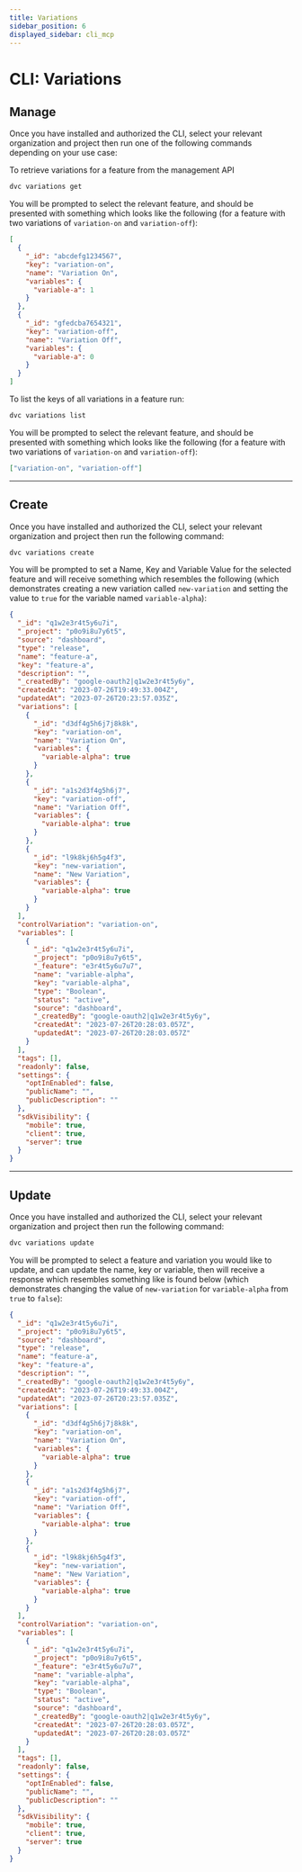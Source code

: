 ```yaml
---
title: Variations
sidebar_position: 6
displayed_sidebar: cli_mcp
---
```


# CLI: Variations

## Manage

Once you have installed and authorized the CLI, select your relevant organization and project then run one of the following commands depending on your use case:

To retrieve variations for a feature from the management API

```bash
dvc variations get
```

You will be prompted to select the relevant feature, and should be presented with something which looks like the following (for a feature with two variations of `variation-on` and `variation-off`):

```json
[
  {
    "_id": "abcdefg1234567",
    "key": "variation-on",
    "name": "Variation On",
    "variables": {
      "variable-a": 1
    }
  },
  {
    "_id": "gfedcba7654321",
    "key": "variation-off",
    "name": "Variation Off",
    "variables": {
      "variable-a": 0
    }
  }
]
```

To list the keys of all variations in a feature run:

```bash
dvc variations list
```

You will be prompted to select the relevant feature, and should be presented with something which looks like the following (for a feature with two variations of `variation-on` and `variation-off`):

```json
["variation-on", "variation-off"]
```

---

## Create

Once you have installed and authorized the CLI, select your relevant organization and project then run the following command:

```bash
dvc variations create
```

You will be prompted to set a Name, Key and Variable Value for the selected feature and will receive something which resembles the following (which demonstrates creating a new variation called `new-variation` and setting the value to `true` for the variable named `variable-alpha`):

```json
{
  "_id": "q1w2e3r4t5y6u7i",
  "_project": "p0o9i8u7y6t5",
  "source": "dashboard",
  "type": "release",
  "name": "feature-a",
  "key": "feature-a",
  "description": "",
  "_createdBy": "google-oauth2|q1w2e3r4t5y6y",
  "createdAt": "2023-07-26T19:49:33.004Z",
  "updatedAt": "2023-07-26T20:23:57.035Z",
  "variations": [
    {
      "_id": "d3df4g5h6j7j8k8k",
      "key": "variation-on",
      "name": "Variation On",
      "variables": {
        "variable-alpha": true
      }
    },
    {
      "_id": "a1s2d3f4g5h6j7",
      "key": "variation-off",
      "name": "Variation Off",
      "variables": {
        "variable-alpha": true
      }
    },
    {
      "_id": "l9k8kj6h5g4f3",
      "key": "new-variation",
      "name": "New Variation",
      "variables": {
        "variable-alpha": true
      }
    }
  ],
  "controlVariation": "variation-on",
  "variables": [
    {
      "_id": "q1w2e3r4t5y6u7i",
      "_project": "p0o9i8u7y6t5",
      "_feature": "e3r4t5y6u7u7",
      "name": "variable-alpha",
      "key": "variable-alpha",
      "type": "Boolean",
      "status": "active",
      "source": "dashboard",
      "_createdBy": "google-oauth2|q1w2e3r4t5y6y",
      "createdAt": "2023-07-26T20:28:03.057Z",
      "updatedAt": "2023-07-26T20:28:03.057Z"
    }
  ],
  "tags": [],
  "readonly": false,
  "settings": {
    "optInEnabled": false,
    "publicName": "",
    "publicDescription": ""
  },
  "sdkVisibility": {
    "mobile": true,
    "client": true,
    "server": true
  }
}
```

---

## Update

Once you have installed and authorized the CLI, select your relevant organization and project then run the following command:

```bash
dvc variations update
```

You will be prompted to select a feature and variation you would like to update, and can update the name, key or variable, then will receive a response which resembles something like is found below (which demonstrates changing the value of `new-variation` for `variable-alpha` from `true` to `false`):

```json
{
  "_id": "q1w2e3r4t5y6u7i",
  "_project": "p0o9i8u7y6t5",
  "source": "dashboard",
  "type": "release",
  "name": "feature-a",
  "key": "feature-a",
  "description": "",
  "_createdBy": "google-oauth2|q1w2e3r4t5y6y",
  "createdAt": "2023-07-26T19:49:33.004Z",
  "updatedAt": "2023-07-26T20:23:57.035Z",
  "variations": [
    {
      "_id": "d3df4g5h6j7j8k8k",
      "key": "variation-on",
      "name": "Variation On",
      "variables": {
        "variable-alpha": true
      }
    },
    {
      "_id": "a1s2d3f4g5h6j7",
      "key": "variation-off",
      "name": "Variation Off",
      "variables": {
        "variable-alpha": true
      }
    },
    {
      "_id": "l9k8kj6h5g4f3",
      "key": "new-variation",
      "name": "New Variation",
      "variables": {
        "variable-alpha": true
      }
    }
  ],
  "controlVariation": "variation-on",
  "variables": [
    {
      "_id": "q1w2e3r4t5y6u7i",
      "_project": "p0o9i8u7y6t5",
      "_feature": "e3r4t5y6u7u7",
      "name": "variable-alpha",
      "key": "variable-alpha",
      "type": "Boolean",
      "status": "active",
      "source": "dashboard",
      "_createdBy": "google-oauth2|q1w2e3r4t5y6y",
      "createdAt": "2023-07-26T20:28:03.057Z",
      "updatedAt": "2023-07-26T20:28:03.057Z"
    }
  ],
  "tags": [],
  "readonly": false,
  "settings": {
    "optInEnabled": false,
    "publicName": "",
    "publicDescription": ""
  },
  "sdkVisibility": {
    "mobile": true,
    "client": true,
    "server": true
  }
}
```
